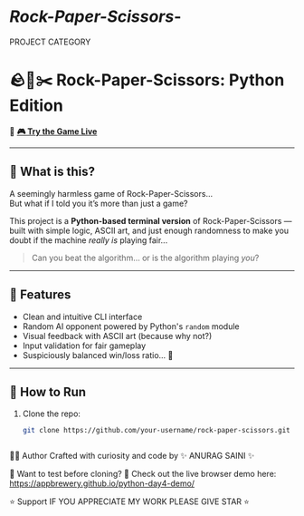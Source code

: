 # _Rock-Paper-Scissors_-
PROJECT CATEGORY
# 🪨📄✂️ Rock-Paper-Scissors: Python Edition

🔗 **[🎮 Try the Game Live](https://appbrewery.github.io/python-day4-demo/)**

---

## 🤖 What is this?

A seemingly harmless game of Rock-Paper-Scissors...  
But what if I told you it’s more than just a game?

This project is a **Python-based terminal version** of Rock-Paper-Scissors — built with simple logic, ASCII art, and just enough randomness to make you doubt if the machine *really is* playing fair...

> Can you beat the algorithm... or is the algorithm playing *you*?

---

## 🚀 Features

- Clean and intuitive CLI interface  
- Random AI opponent powered by Python's `random` module  
- Visual feedback with ASCII art (because why not?)  
- Input validation for fair gameplay  
- Suspiciously balanced win/loss ratio... 👀

---

## 📂 How to Run

1. Clone the repo:
   ```bash
   git clone https://github.com/your-username/rock-paper-scissors.git



👨‍💻 Author
Crafted with curiosity and code by ✨ ANURAG SAINI ✨




📌 Want to test before cloning?
🔗 Check out the live browser demo here: https://appbrewery.github.io/python-day4-demo/




⭐ Support
IF YOU APPRECIATE MY WORK PLEASE GIVE STAR ⭐
